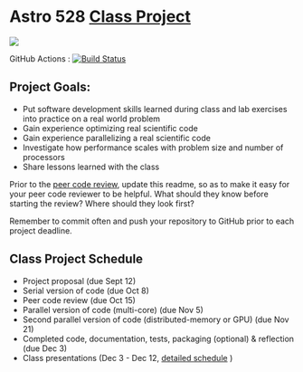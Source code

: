 # Astro 528 [Class Project](https://psuastro528.github.io/Fall2023/project/)

[![](https://img.shields.io/badge/docs-stable-blue.svg)](https://PsuAstro528.github.io/project-template/stable)

GitHub Actions : [![Build Status](https://github.com/PsuAstro528/project-template/workflows/CI/badge.svg)](https://github.com/PsuAstro528/project-template/actions?query=workflow%3ACI+branch%3Amain)


## Project Goals:  
- Put software development skills learned during class and lab exercises into practice on a real world problem
- Gain experience optimizing real scientific code
- Gain experience parallelizing a real scientific code 
- Investigate how performance scales with problem size and number of processors
- Share lessons learned with the class

Prior to the [peer code review](https://psuastro528.github.io/Fall2023/project/code_reviews/), update this readme, so as to make it easy for your peer code reviewer to be helpful.  What should they know before starting the review?  Where should they look first?  

Remember to commit often and push your repository to GitHub prior to each project deadline.

## Class Project Schedule
- Project proposal (due Sept 12)
- Serial version of code (due Oct 8)
- Peer code review (due Oct 15)
- Parallel version of code (multi-core) (due Nov 5)
- Second parallel version of code (distributed-memory or GPU) (due Nov 21)
- Completed code, documentation, tests, packaging (optional) & reflection (due Dec 3)
- Class presentations (Dec 3 - Dec 12, [detailed schedule](https://github.com/PsuAstro528/PresentationsSchedule2025) )

